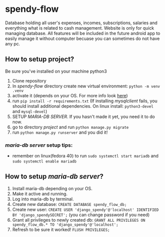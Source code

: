 # spendy-flow
Database holding all user's expenses, incomes, subscriptions, salaries and everything what is related to cash management. Website is only for quick managing database. All features will be included in the future android app to easily manage it without computer becuase you can sometimes do not have any pc.

## How to setup project?
Be sure you've installed on your machine python3
1. Clone repository
2. In *spendy-flow* directory create new virtual environment: `python -m venv .venv`
3. activate it (depends on your OS. For more info look [here](https://python.land/virtual-environments/virtualenv#Python_venv_activation))
4. run `pip install -r requirements.txt` (If installing *mysqlclient* fails, you should install additional dependencies. On linux install: `python3-devel` and `mysql-devel`)
5. SETUP *MARIA-DB SERVER*. If you hasn't made it yet, you need it to do now.
6. go to directory *project* and run `python manage.py migrate`
7. run `python manage.py runserver` and you did it!

### *maria-db server* setup tips:
- remember on linux(fedora 40) to run `sudo systemctl start mariadb` and `sudo systemctl enable mariadb`

## How to setup *maria-db server*?
1. Install maria-db depending on your OS.
2. Make it active and running.
3. Log into maria-db by terminal.
4. Create new database: `CREATE DATABASE spendy_flow_db;`
5. Create new user: `CREATE USER 'django_spendy'@'localhost' IDENTIFIED BY 'django_spendySECRET';` (you can change password if you need)
6. Grant all privileges to newly created db: `GRANT ALL PRIVILEGES ON spendy_flow_db.* TO 'django_spendy'@'localhost';`
7. Refresh to be sure it worked! `FLUSH PRIVILEGES;`
